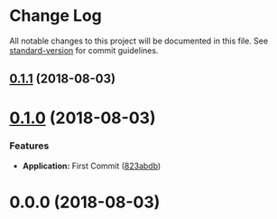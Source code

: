 # Change Log

All notable changes to this project will be documented in this file. See [standard-version](https://github.com/conventional-changelog/standard-version) for commit guidelines.

<a name="0.1.1"></a>
## [0.1.1](https://github.com/brunodb3/desafio/compare/v0.1.0...v0.1.1) (2018-08-03)



<a name="0.1.0"></a>
# [0.1.0](https://github.com/brunodb3/desafio/compare/v0.0.0...v0.1.0) (2018-08-03)


### Features

* **Application:** First Commit ([823abdb](https://github.com/brunodb3/desafio/commit/823abdb))



<a name="0.0.0"></a>
# 0.0.0 (2018-08-03)

